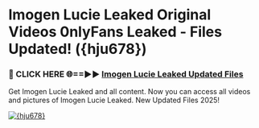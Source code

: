 # Imogen Lucie Leaked Original Videos 0nlyFans Leaked - Files Updated! ({hju678})

<h3>🔴 CLICK HERE 🌐==►► <a href="https://tinyurl.com/ms9xzufz" rel="nofollow">Imogen Lucie Leaked Updated Files</a></h3>

Get Imogen Lucie Leaked and all content. Now you can access all videos and pictures of Imogen Lucie Leaked. New Updated Files 2025!

[![{hju678}](https://i.imgur.com/PQ7UWWw.gif)](https://tinyurl.com/ms9xzufz)